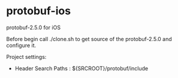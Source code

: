 protobuf-ios
============

protobuf-2.5.0 for iOS

Before begin call ./clone.sh to get source of the protobuf-2.5.0 and configure it.

Project settings:

  * Header Search Paths : ${SRCROOT}/protobuf/include
